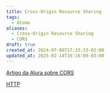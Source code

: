 ```yaml
---
title: Cross-Origin Resource Sharing
tags:
  - Átomo
aliases:
  - Cross-Origin Resource Sharing
  - CORS
draft: true
created_at: 2024-07-08T17:33:33-03:00
updated_at: 2025-02-14T16:16:09-03:00
---
```


[Artigo da Alura sobre CORS](https://www.alura.com.br/artigos/como-resolver-erro-de-cross-origin-resource-sharing)

[HTTP](HTTP.md)